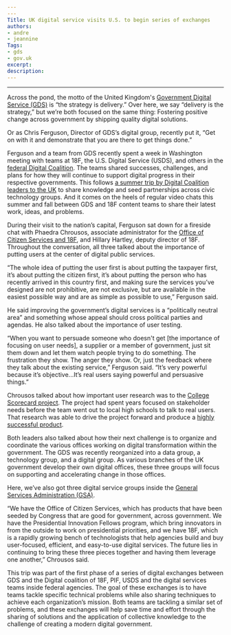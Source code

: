 ```yaml
---
---
Title: UK digital service visits U.S. to begin series of exchanges
authors:
- andre
- jeannine
Tags:
- gds
- gov.uk
excerpt:
description:
---
```

---
Across the pond, the motto of the United Kingdom's [Government Digital Service (GDS)](https://gds.blog.gov.uk/) is “the strategy is delivery.” Over here, we say “delivery is the strategy,” but we’re both focused on the same thing: Fostering positive change across government by shipping quality digital solutions. 

Or as Chris Ferguson, Director of GDS’s digital group, recently put it, “Get on with it and demonstrate that you are there to get things done.”

Ferguson and a team from GDS recently spent a week in Washington meeting with teams at 18F, the U.S. Digital Service (USDS), and others in the [federal Digital Coalition](https://18f.gsa.gov/2015/05/11/moveforward/). The teams shared successes, challenges, and plans for how they will continue to support digital progress in their respective governments. This follows [a summer trip by Digital Coalition leaders to the UK](https://gds.blog.gov.uk/2015/07/29/same-but-different-a-common-international-approach-to-digital-government/) to share knowledge and seed partnerships across civic technology groups. And it comes on the heels of regular video chats this summer and fall between GDS and 18F content teams to share their latest work, ideas, and problems.

During their visit to the nation’s capital, Ferguson sat down for a fireside chat with Phaedra Chrousos, associate administrator for the [Office of Citizen Services and 18F](http://www.gsa.gov/portal/category/25729), and Hillary Hartley, deputy director of 18F. Throughout the conversation, all three talked about the importance of putting users at the center of digital public services.

“The whole idea of putting the user first is about putting the taxpayer first, it’s about putting the citizen first, it’s about putting the person who has recently arrived in this country first, and making sure the services you’ve designed are not prohibitive, are not exclusive, but are available in the easiest possible way and are as simple as possible to use,” Ferguson said.

He said improving the government’s digital services is a “politically neutral area” and something whose appeal should cross political parties and agendas. He also talked about the importance of user testing.

“When you want to persuade someone who doesn't get \[the importance of focusing on user needs\], a supplier or a member of government, just sit them down and let them watch people trying to do something. The frustration they show. The anger they show. Or, just the feedback where they talk about the existing service,” Ferguson said. “It’s very powerful because it’s objective...It’s real users saying powerful and persuasive things.”

Chrousos talked about how important user research was to the [College Scorecard project](https://18f.gsa.gov/2015/09/14/college-scorecard-launch/). The project had spent years focused on stakeholder needs before the team went out to local high schools to talk to real users. That research was able to drive the project forward and produce a [highly successful product](https://collegescorecard.ed.gov/). 

Both leaders also talked about how their next challenge is to organize and coordinate the various offices working on digital transformation within the government. The GDS was recently reorganized into a data group, a technology group, and a digital group. As various branches of the UK government develop their own digital offices, these three groups will focus on supporting and accelerating change in those offices. 

Here, we’ve also got three digital service groups inside the [General Services Administration (GSA)](http://www.gsa.gov/portal/category/100000). 

“We have the Office of Citizen Services, which has products that have been seeded by Congress that are good for government, across government. We have the Presidential Innovation Fellows program, which bring innovators in from the outside to work on presidential priorities, and we have 18F, which is a rapidly growing bench of technologists that help agencies build and buy user-focused, efficient, and easy-to-use digital services. The future lies in continuing to bring these three pieces together and having them leverage one another,” Chrousos said. 

This trip was part of the first phase of a series of digital exchanges between GDS and the Digital coalition of 18F, PIF, USDS and the digital services teams inside federal agencies. The goal of these exchanges is to have teams tackle specific technical problems while also sharing techniques to achieve each organization’s mission. Both teams are tackling a similar set of problems, and these exchanges will help save time and effort through the sharing of solutions and the application of collective knowledge to the challenge of creating a modern digital government.